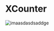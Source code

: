 # XCounter
![imaasdasdsaddge](https://github.com/Ryzz3nn/XCounter/assets/47952472/1990aaa5-a0a2-4e61-be57-3a07d806e045)
